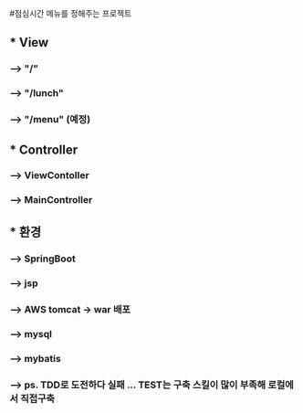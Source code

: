 #점심시간 메뉴를 정해주는 프로젝트

## * View
### --> "/"
### --> "/lunch"
### --> "/menu" (예정)

## * Controller
### --> ViewContoller
### --> MainController


## * 환경 
### --> SpringBoot
### --> jsp
### --> AWS tomcat -> war 배포 
### --> mysql
### --> mybatis
### --> ps. TDD로 도전하다 실패 ... TEST는 구축 스킬이 많이 부족해 로컬에서 직접구축

